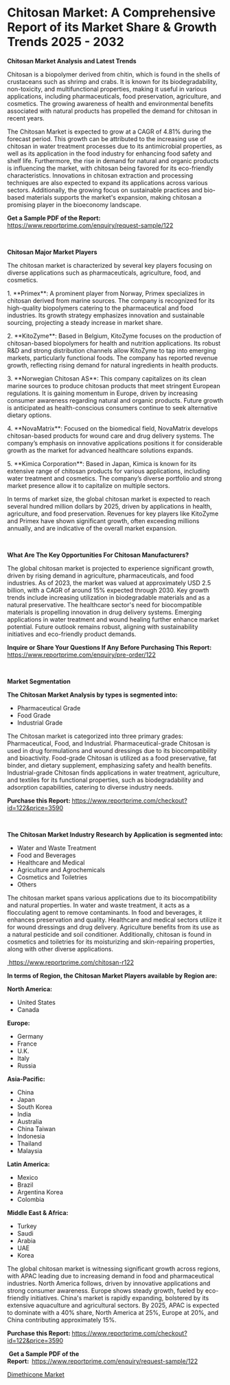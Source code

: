 <p><h1>Chitosan Market: A Comprehensive Report of its Market Share & Growth Trends 2025 - 2032</h1></p><p><strong>Chitosan Market Analysis and Latest Trends</strong></p>
<p><p>Chitosan is a biopolymer derived from chitin, which is found in the shells of crustaceans such as shrimp and crabs. It is known for its biodegradability, non-toxicity, and multifunctional properties, making it useful in various applications, including pharmaceuticals, food preservation, agriculture, and cosmetics. The growing awareness of health and environmental benefits associated with natural products has propelled the demand for chitosan in recent years.</p><p>The Chitosan Market is expected to grow at a CAGR of 4.81% during the forecast period. This growth can be attributed to the increasing use of chitosan in water treatment processes due to its antimicrobial properties, as well as its application in the food industry for enhancing food safety and shelf life. Furthermore, the rise in demand for natural and organic products is influencing the market, with chitosan being favored for its eco-friendly characteristics. Innovations in chitosan extraction and processing techniques are also expected to expand its applications across various sectors. Additionally, the growing focus on sustainable practices and bio-based materials supports the market's expansion, making chitosan a promising player in the bioeconomy landscape.</p></p>
<p><strong>Get a Sample PDF of the Report:&nbsp;</strong> <a href="https://www.reportprime.com/enquiry/request-sample/122?utm_campaign=2459&utm_medium=2&utm_source=Github&utm_content=ia&utm_term=18032025&utm_id=chitosan">https://www.reportprime.com/enquiry/request-sample/122</a></p>
<p>&nbsp;</p>
<p><strong>Chitosan Major Market Players</strong></p>
<p><p>The chitosan market is characterized by several key players focusing on diverse applications such as pharmaceuticals, agriculture, food, and cosmetics. </p><p>1. **Primex**: A prominent player from Norway, Primex specializes in chitosan derived from marine sources. The company is recognized for its high-quality biopolymers catering to the pharmaceutical and food industries. Its growth strategy emphasizes innovation and sustainable sourcing, projecting a steady increase in market share.</p><p>2. **KitoZyme**: Based in Belgium, KitoZyme focuses on the production of chitosan-based biopolymers for health and nutrition applications. Its robust R&D and strong distribution channels allow KitoZyme to tap into emerging markets, particularly functional foods. The company has reported revenue growth, reflecting rising demand for natural ingredients in health products.</p><p>3. **Norwegian Chitosan AS**: This company capitalizes on its clean marine sources to produce chitosan products that meet stringent European regulations. It is gaining momentum in Europe, driven by increasing consumer awareness regarding natural and organic products. Future growth is anticipated as health-conscious consumers continue to seek alternative dietary options.</p><p>4. **NovaMatrix**: Focused on the biomedical field, NovaMatrix develops chitosan-based products for wound care and drug delivery systems. The company’s emphasis on innovative applications positions it for considerable growth as the market for advanced healthcare solutions expands.</p><p>5. **Kimica Corporation**: Based in Japan, Kimica is known for its extensive range of chitosan products for various applications, including water treatment and cosmetics. The company’s diverse portfolio and strong market presence allow it to capitalize on multiple sectors.</p><p>In terms of market size, the global chitosan market is expected to reach several hundred million dollars by 2025, driven by applications in health, agriculture, and food preservation. Revenues for key players like KitoZyme and Primex have shown significant growth, often exceeding millions annually, and are indicative of the overall market expansion.</p></p>
<p>&nbsp;</p>
<p><strong>What Are The Key Opportunities For Chitosan Manufacturers?</strong></p>
<p><p>The global chitosan market is projected to experience significant growth, driven by rising demand in agriculture, pharmaceuticals, and food industries. As of 2023, the market was valued at approximately USD 2.5 billion, with a CAGR of around 15% expected through 2030. Key growth trends include increasing utilization in biodegradable materials and as a natural preservative. The healthcare sector's need for biocompatible materials is propelling innovation in drug delivery systems. Emerging applications in water treatment and wound healing further enhance market potential. Future outlook remains robust, aligning with sustainability initiatives and eco-friendly product demands.</p></p>
<p><strong>Inquire or Share Your Questions If Any Before Purchasing This Report:</strong> <a href="https://www.reportprime.com/enquiry/pre-order/122?utm_campaign=2459&utm_medium=2&utm_source=Github&utm_content=ia&utm_term=18032025&utm_id=chitosan">https://www.reportprime.com/enquiry/pre-order/122</a></p>
<p>&nbsp;</p>
<p><strong>Market Segmentation</strong></p>
<p><strong>The Chitosan Market Analysis by types is segmented into:</strong></p>
<p><ul><li>Pharmaceutical Grade</li><li>Food Grade</li><li>Industrial Grade</li></ul></p>
<p><p>The Chitosan market is categorized into three primary grades: Pharmaceutical, Food, and Industrial. Pharmaceutical-grade Chitosan is used in drug formulations and wound dressings due to its biocompatibility and bioactivity. Food-grade Chitosan is utilized as a food preservative, fat binder, and dietary supplement, emphasizing safety and health benefits. Industrial-grade Chitosan finds applications in water treatment, agriculture, and textiles for its functional properties, such as biodegradability and adsorption capabilities, catering to diverse industry needs.</p></p>
<p><strong>Purchase this Report:&nbsp;</strong><a href="https://www.reportprime.com/checkout?id=122&price=3590&utm_campaign=2459&utm_medium=2&utm_source=Github&utm_content=ia&utm_term=18032025&utm_id=chitosan">https://www.reportprime.com/checkout?id=122&price=3590</a></p>
<p>&nbsp;</p>
<p><strong>The Chitosan Market Industry Research by Application is segmented into:</strong></p>
<p><ul><li>Water and Waste Treatment</li><li>Food and Beverages</li><li>Healthcare and Medical</li><li>Agriculture and Agrochemicals</li><li>Cosmetics and Toiletries</li><li>Others</li></ul></p>
<p><p>The chitosan market spans various applications due to its biocompatibility and natural properties. In water and waste treatment, it acts as a flocculating agent to remove contaminants. In food and beverages, it enhances preservation and quality. Healthcare and medical sectors utilize it for wound dressings and drug delivery. Agriculture benefits from its use as a natural pesticide and soil conditioner. Additionally, chitosan is found in cosmetics and toiletries for its moisturizing and skin-repairing properties, along with other diverse applications.</p></p>
<p><a href="https://www.reportprime.com/chitosan-r122?utm_campaign=2459&utm_medium=2&utm_source=Github&utm_content=ia&utm_term=18032025&utm_id=chitosan">&nbsp;https://www.reportprime.com/chitosan-r122</a></p>
<p><strong>In terms of Region, the Chitosan Market Players available by Region are:</strong></p>
<p>
    <p> <strong> North America: </strong>
        <ul>
            <li>United States</li>
            <li>Canada</li>
        </ul>
        </p> 
    <p> <strong> Europe: </strong>
        <ul>
            <li>Germany</li>
            <li>France</li>
            <li>U.K.</li>
            <li>Italy</li>
            <li>Russia</li>
        </ul>
        </p> 
    <p> <strong> Asia-Pacific: </strong>
        <ul>
            <li>China</li>
            <li>Japan</li>
            <li>South Korea</li>
            <li>India</li>
            <li>Australia</li>
            <li>China Taiwan</li>
            <li>Indonesia</li>
            <li>Thailand</li>
            <li>Malaysia</li>
        </ul>
        </p> 
    <p> <strong> Latin America: </strong>
        <ul>
            <li>Mexico</li>
            <li>Brazil</li>
            <li>Argentina Korea</li>
            <li>Colombia</li>
        </ul>
        </p> 
    <p> <strong> Middle East & Africa: </strong>
        <ul>
            <li>Turkey</li>
            <li>Saudi</li>
            <li>Arabia</li>
            <li>UAE</li>
            <li>Korea</li>
        </ul>
    </p>
    </p>
<p><p>The global chitosan market is witnessing significant growth across regions, with APAC leading due to increasing demand in food and pharmaceutical industries. North America follows, driven by innovative applications and strong consumer awareness. Europe shows steady growth, fueled by eco-friendly initiatives. China's market is rapidly expanding, bolstered by its extensive aquaculture and agricultural sectors. By 2025, APAC is expected to dominate with a 40% share, North America at 25%, Europe at 20%, and China contributing approximately 15%.</p></p>
<p><strong>Purchase this Report: </strong><a href="https://www.reportprime.com/checkout?id=122&price=3590&utm_campaign=2459&utm_medium=2&utm_source=Github&utm_content=ia&utm_term=18032025&utm_id=chitosan">https://www.reportprime.com/checkout?id=122&price=3590</a></p>
<p>&nbsp;<strong>Get a Sample PDF of the Report:&nbsp;&nbsp;</strong><a href="https://www.reportprime.com/enquiry/request-sample/122?utm_campaign=2459&utm_medium=2&utm_source=Github&utm_content=ia&utm_term=18032025&utm_id=chitosan">https://www.reportprime.com/enquiry/request-sample/122</a></p>
<p><strong></strong></p>
<p><p><a href="https://github.com/dmitriyvo6rog/Market-Research-Report-List-1/blob/main/dimethicone-market.md?utm_campaign=2459&utm_medium=2&utm_source=Github&utm_content=ia&utm_term=18032025&utm_id=chitosan">Dimethicone Market</a></p></p>